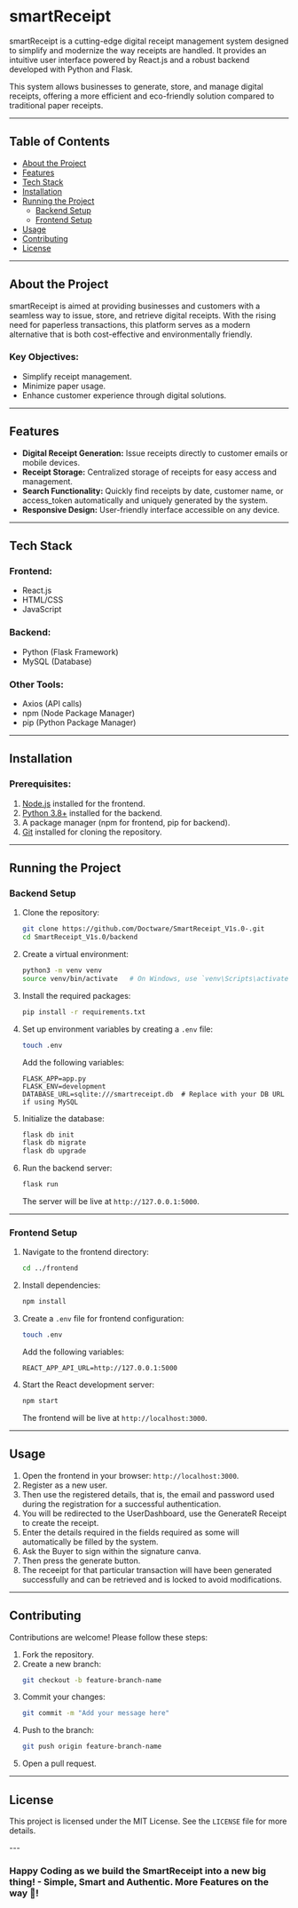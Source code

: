 # smartReceipt

smartReceipt is a cutting-edge digital receipt management system designed to simplify and modernize the way receipts are handled. It provides an intuitive user interface powered by React.js and a robust backend developed with Python and Flask. 

This system allows businesses to generate, store, and manage digital receipts, offering a more efficient and eco-friendly solution compared to traditional paper receipts.

---

## Table of Contents

- [About the Project](#about-the-project)
- [Features](#features)
- [Tech Stack](#tech-stack)
- [Installation](#installation)
- [Running the Project](#running-the-project)
  - [Backend Setup](#backend-setup)
  - [Frontend Setup](#frontend-setup)
- [Usage](#usage)
- [Contributing](#contributing)
- [License](#license)

---

## About the Project

smartReceipt is aimed at providing businesses and customers with a seamless way to issue, store, and retrieve digital receipts. With the rising need for paperless transactions, this platform serves as a modern alternative that is both cost-effective and environmentally friendly.

### Key Objectives:
- Simplify receipt management.
- Minimize paper usage.
- Enhance customer experience through digital solutions.

---

## Features

- **Digital Receipt Generation:** Issue receipts directly to customer emails or mobile devices.
- **Receipt Storage:** Centralized storage of receipts for easy access and management.
- **Search Functionality:** Quickly find receipts by date, customer name, or access_token automatically and uniquely generated by the system.
- **Responsive Design:** User-friendly interface accessible on any device.

---

## Tech Stack

### Frontend:
- React.js
- HTML/CSS
- JavaScript

### Backend:
- Python (Flask Framework)
- MySQL (Database)

### Other Tools:
- Axios (API calls)
- npm (Node Package Manager)
- pip (Python Package Manager)

---

## Installation

### Prerequisites:

1. [Node.js](https://nodejs.org/) installed for the frontend.
2. [Python 3.8+](https://www.python.org/) installed for the backend.
3. A package manager (npm for frontend, pip for backend).
4. [Git](https://git-scm.com/) installed for cloning the repository.

---

## Running the Project

### Backend Setup

1. Clone the repository:
   ```bash
   git clone https://github.com/Doctware/SmartReceipt_V1s.0-.git
   cd SmartReceipt_V1s.0/backend
   ```

2. Create a virtual environment:
   ```bash
   python3 -m venv venv
   source venv/bin/activate   # On Windows, use `venv\Scripts\activate`
   ```

3. Install the required packages:
   ```bash
   pip install -r requirements.txt
   ```

4. Set up environment variables by creating a `.env` file:
   ```bash
   touch .env
   ```
   Add the following variables:
   ```
   FLASK_APP=app.py
   FLASK_ENV=development
   DATABASE_URL=sqlite:///smartreceipt.db  # Replace with your DB URL if using MySQL
   ```

5. Initialize the database:
   ```bash
   flask db init
   flask db migrate
   flask db upgrade
   ```

6. Run the backend server:
   ```bash
   flask run
   ```
   The server will be live at `http://127.0.0.1:5000`.

---

### Frontend Setup

1. Navigate to the frontend directory:
   ```bash
   cd ../frontend
   ```

2. Install dependencies:
   ```bash
   npm install
   ```

3. Create a `.env` file for frontend configuration:
   ```bash
   touch .env
   ```
   Add the following variables:
   ```
   REACT_APP_API_URL=http://127.0.0.1:5000
   ```

4. Start the React development server:
   ```bash
   npm start
   ```

   The frontend will be live at `http://localhost:3000`.

---

## Usage

1. Open the frontend in your browser: `http://localhost:3000`.
2. Register as a new user.
3. Then use the registered details, that is, the email and password used during the registration for a successful authentication.
4. You will be redirected to the UserDashboard, use the GenerateR Receipt to create the receipt.
5. Enter the details required in the fields required as some will automatically be filled by the system.
6. Ask the Buyer to sign within the signature canva.
7. Then press the generate button.
8. The receeipt for that particular transaction will have been generated successfully and can be retrieved and is locked to avoid modifications.

---

## Contributing

Contributions are welcome! Please follow these steps:

1. Fork the repository.
2. Create a new branch:
   ```bash
   git checkout -b feature-branch-name
   ```
3. Commit your changes:
   ```bash
   git commit -m "Add your message here"
   ```
4. Push to the branch:
   ```bash
   git push origin feature-branch-name
   ```
5. Open a pull request.

---

## License

This project is licensed under the MIT License. See the `LICENSE` file for more details.

---<br>

### Happy Coding as we build the SmartReceipt into a new big thing! - Simple, Smart and Authentic. More Features on the way 🚀!
